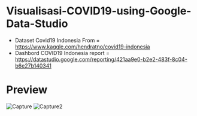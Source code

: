 # Visualisasi-COVID19-using-Google-Data-Studio

- Dataset Covid19 Indonesia From = https://www.kaggle.com/hendratno/covid19-indonesia
- Dashbord COVID19 Indonesia report = https://datastudio.google.com/reporting/421aa9e0-b2e2-483f-8c04-b6e27b140341

# Preview
![Capture](https://user-images.githubusercontent.com/43168046/119213668-178b0600-baeb-11eb-8238-740e69141262.PNG)
![Capture2](https://user-images.githubusercontent.com/43168046/119213669-1954c980-baeb-11eb-9363-559ee8a405b3.PNG)



